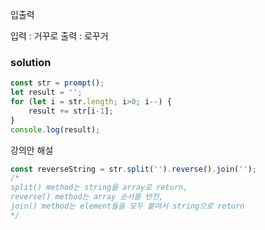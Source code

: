 입출력

입력 : 거꾸로
출력 : 로꾸거

### solution
```jsx
const str = prompt();
let result = '';
for (let i = str.length; i>0; i--) {
    result += str[i-1];
}
console.log(result);
```

강의안 해설
```jsx
const reverseString = str.split('').reverse().join('');
/*
split() method는 string을 array로 return,
reverse() method는 array 순서를 반전,
join() method는 element들을 모두 붙여서 string으로 return
*/